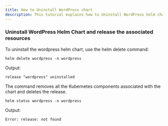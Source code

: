 ```yaml
---
title: How to Uninstall WordPress chart 
description: This tutorial explains how to Uninstall WordPress helm chart
---
```


### Uninstall WordPress Helm Chart and release the associated resources 

To uninstall the wordpress helm chart, use the helm delete command:

```execute
helm delete wordpress -n wordpress
```

Output:

```
release "wordpress" uninstalled
```

The command removes all the Kubernetes components associated with the chart and deletes the release.

```execute
helm status wordpress -n wordpress
```

Output:

```
Error: release: not found
```

